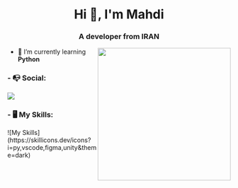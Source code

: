 <h1 align="center">Hi 👋, I'm Mahdi</h1>
<h3 align="center">A developer from IRAN</h3>

<img align='right' src='https://s8.uupload.ir/files/a62c047f-8369-493c-ab14-71ef51bebc55_rw_1200_8tc8.gif' width='300'>

- 🔭 I’m currently learning **Python**

<h3 align="left">- 📭 Social:</h3>
<p align="left">
  <a href="https://instagram.com/winniwooh">
    <img src="https://skillicons.dev/icons?i=instagram" />
  </a>
</p>

<h3 align="left">- 🖥 My Skills:</h3>
![My Skills](https://skillicons.dev/icons?i=py,vscode,figma,unity&theme=dark)

